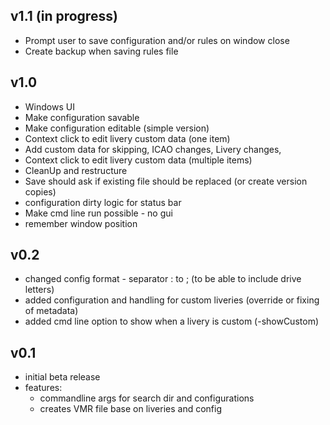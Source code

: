 ## v1.1 (in progress)
- Prompt user to save configuration and/or rules on window close
- Create backup when saving rules file

## v1.0
- Windows UI
- Make configuration savable
- Make configuration editable (simple version)
- Context click to edit livery custom data (one item)
- Add custom data for skipping, ICAO changes, Livery changes, 
- Context click to edit livery custom data (multiple items)
- CleanUp and restructure 
- Save should ask if existing file should be replaced (or create version copies)
- configuration dirty logic for status bar
- Make cmd line run possible - no gui
- remember window position
    
## v0.2
- changed config format - separator : to ; (to be able to include drive letters)
- added configuration and handling for custom liveries (override or fixing of metadata)
- added cmd line option to show when a livery is custom (-showCustom)

## v0.1
- initial beta release
- features:
    - commandline args for search dir and configurations
    - creates VMR file base on liveries and config
